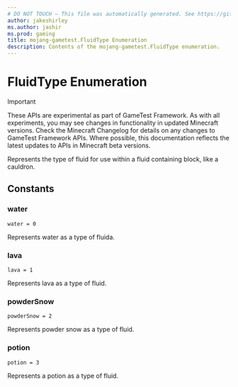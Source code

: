 ```yaml
---
# DO NOT TOUCH — This file was automatically generated. See https://github.com/Mojang/MinecraftScriptingApiDocsGenerator to modify descriptions, examples, etc.
author: jakeshirley
ms.author: jashir
ms.prod: gaming
title: mojang-gametest.FluidType Enumeration
description: Contents of the mojang-gametest.FluidType enumeration.
---
```

# FluidType Enumeration
>[!IMPORTANT]
>These APIs are experimental as part of GameTest Framework. As with all experiments, you may see changes in functionality in updated Minecraft versions. Check the Minecraft Changelog for details on any changes to GameTest Framework APIs. Where possible, this documentation reflects the latest updates to APIs in Minecraft beta versions.

Represents the type of fluid for use within a fluid containing block, like a cauldron.

## Constants
### **water**
`water = 0`

Represents water as a type of fluida.

### **lava**
`lava = 1`

Represents lava as a type of fluid.

### **powderSnow**
`powderSnow = 2`

Represents powder snow as a type of fluid.

### **potion**
`potion = 3`

Represents a potion as a type of fluid.


